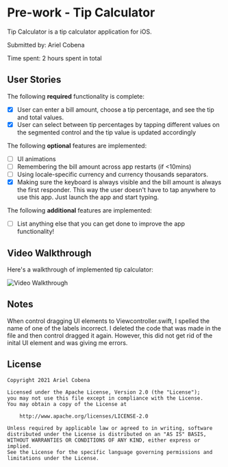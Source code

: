 # Pre-work - Tip Calculator

Tip Calculator is a tip calculator application for iOS.

Submitted by: Ariel Cobena

Time spent: 2 hours spent in total

## User Stories

The following **required** functionality is complete:

* [x] User can enter a bill amount, choose a tip percentage, and see the tip and total values.
* [x] User can select between tip percentages by tapping different values on the segmented control and the tip value is updated accordingly

The following **optional** features are implemented:

* [ ] UI animations
* [ ] Remembering the bill amount across app restarts (if <10mins)
* [ ] Using locale-specific currency and currency thousands separators.
* [x] Making sure the keyboard is always visible and the bill amount is always the first responder. This way the user doesn't have to tap anywhere to use this app. Just launch the app and start typing.

The following **additional** features are implemented:

- [ ] List anything else that you can get done to improve the app functionality!

## Video Walkthrough

Here's a walkthrough of implemented tip calculator:

<img src='https://i.imgur.com/PdrRcwn.gif'
 title='Video Walkthrough' width='' alt='Video Walkthrough' />


## Notes

When control dragging UI elements to Viewcontroller.swift, I spelled the name of one of the labels incorrect. I deleted the code that was made in the file and then control dragged it again. However, this did not get rid of the inital UI element and was giving me errors. 

## License

    Copyright 2021 Ariel Cobena

    Licensed under the Apache License, Version 2.0 (the "License");
    you may not use this file except in compliance with the License.
    You may obtain a copy of the License at

        http://www.apache.org/licenses/LICENSE-2.0

    Unless required by applicable law or agreed to in writing, software
    distributed under the License is distributed on an "AS IS" BASIS,
    WITHOUT WARRANTIES OR CONDITIONS OF ANY KIND, either express or implied.
    See the License for the specific language governing permissions and
    limitations under the License.
